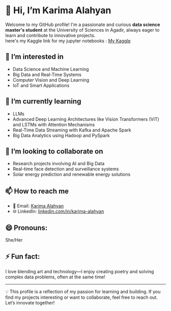 # 👋 Hi, I’m Karima Alahyan  

Welcome to my GitHub profile! I'm a passionate and curious **data science master's student** at the University of Sciences in Agadir, always eager to learn and contribute to innovative projects.  
here's my Kaggle link for my jupyter notebooks : [My Kaggle](mailto:https://www.kaggle.com/karimaalahyan)

## 👀 I’m interested in  
- Data Science and Machine Learning  
- Big Data and Real-Time Systems  
- Computer Vision and Deep Learning  
- IoT and Smart Applications  

## 🌱 I’m currently learning  
- LLMs 
- Advanced Deep Learning Architectures like Vision Transformers (ViT) and LSTMs with Attention Mechanisms  
- Real-Time Data Streaming with Kafka and Apache Spark  
- Big Data Analytics using Hadoop and PySpark  

## 💞️ I’m looking to collaborate on  
- Research projects involving AI and Big Data  
- Real-time face detection and surveillance systems  
- Solar energy prediction and renewable energy solutions  

## 📫 How to reach me  
- 📧 Email: [Karima Alahyan](mailto:karima1alh9@gmail.com)  
- 🌐 LinkedIn: [linkedin.com/in/karima-alahyan](https://linkedin.com/in/kalahyan)

## 😄 Pronouns:  
She/Her  

## ⚡ Fun fact:  
I love blending art and technology—I enjoy creating poetry and solving complex data problems, often at the same time!  

---

💡 This profile is a reflection of my passion for learning and building. If you find my projects interesting or want to collaborate, feel free to reach out. Let’s innovate together!

<!---
Karima277/Karima277 is a ✨ special ✨ repository because its `README.md` (this file) appears on your GitHub profile.
You can click the Preview link to take a look at your changes.
--->
